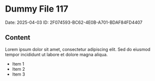# Dummy File 117

Date: 2025-04-03
ID: 2F074593-BC62-4E0B-A701-BDAF84FD4407

## Content

Lorem ipsum dolor sit amet, consectetur adipiscing elit.
Sed do eiusmod tempor incididunt ut labore et dolore magna aliqua.

* Item 1
* Item 2
* Item 3
